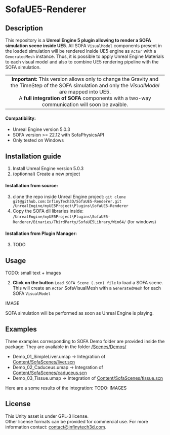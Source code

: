 # SofaUE5-Renderer

## Description
This repository is a **Unreal Engine 5 plugin allowing to render a SOFA simulation scene inside UE5**. 
All SOFA `VisualModel` components present in the loaded simulation will be rendered inside UE5 engine as `Actor` with a `GeneratedMesh` instance.  Thus, it is possible to apply Unreal Engine Materials to each visual model and also to combine UE5 rendering pipeline with the SOFA simulation.
<br>

<table>
<tr>
    <td style="text-align: center; vertical-align: middle;"><strong>Important:</strong> This version allows only to change the Gravity and the TimeStep of the SOFA simulation and only the <i>VisualModel</i> are mapped into UE5. <br>A <strong>full integration of SOFA</strong> components with a two-way communication will soon be avaible.</td>
</tr>
</table>


#### Compatibility:
- Unreal Engine version 5.0.3
- SOFA version >= 22.12 with SofaPhysicsAPI 
- Only tested on Windows

## Installation guide
1. Install Unreal Engine version 5.0.3
2. (optionnal) Create a new project

#### Installation from source:
3. clone the repo inside Unreal Engine project: 
```git clone git@github.com:InfinyTech3D/SofaUE5-Renderer.git /UnrealEngine/myUE5Project\Plugins\SofaUE5-Renderer```
5. Copy the SOFA dll libraries inside: ```/UnrealEngine/myUE5Project\Plugins\SofaUE5-Renderer/Binaries/ThirdParty/SofaUE5Library/Win64/```  (for windows)

#### Installation from Plugin Manager:
3. TODO


## Usage
TODO: small text + images



2. **Click on the button** ```Load SOFA Scene (.scn) file```  to load a SOFA scene. This will create an `Actor` SofaVisualMesh with a `GeneratedMesh` for each SOFA ```VisualModel```

IMAGE

SOFA simulation will be performed as soon as Unreal Engine is playing.

## Examples
Three examples corresponding to SOFA Demo folder are provided inside the package:
They are available in the folder [/Scenes/Demos/](https://github.com/InfinyTech3D/SofaUE5-Renderer/tree/master/Content/)
- Demo_01_SimpleLiver.umap -> Integration of  [Content/SofaScenes/liver.scn](https://github.com/InfinyTech3D/SofaUE5-Renderer/blob/master/Content/SofaScenes/liver.scn)
- Demo_02_Caduceus.umap -> Integration of  [Content/SofaScenes/caduceus.scn](https://github.com/InfinyTech3D/SofaUE5-Renderer/blob/master/Content/SofaScenes/caduceus.scn)
- Demo_03_Tissue.umap -> Integration of  [Content/SofaScenes/tissue.scn](https://github.com/InfinyTech3D/SofaUE5-Renderer/blob/master/Content/SofaScenes/tissue.scn)

Here are a some results of the integration:
TODO: IMAGES

## License
This Unity asset is under GPL-3 license. 
<br>
Other license formats can be provided for commercial use. For more information contact: contact@infinytech3d.com.



